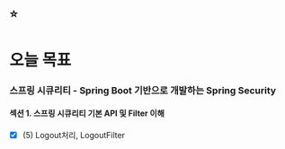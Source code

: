 ## :star:

# 오늘 목표

### 스프링 시큐리티 - Spring Boot 기반으로 개발하는 Spring Security
#### 섹션 1. 스프링 시큐리티 기본 API 및 Filter 이해
- [x] (5) Logout처리, LogoutFilter
